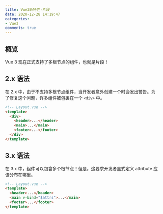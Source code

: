 ```yaml
---
title: Vue3新特性-片段
date: 2020-12-28 14:19:47
categories:
- Vue3
comments: true
---
```


## 概览

Vue 3 现在正式支持了多根节点的组件，也就是片段！

<!-- more -->

## 2.x 语法

在 2.x 中，由于不支持多根节点组件，当开发者意外创建一个时会发出警告。为了修复这个问题，许多组件被包裹在一个 `<div>` 中。

```html
<!-- Layout.vue -->
<template>
  <div>
    <header>...</header>
    <main>...</main>
    <footer>...</footer>
  </div>
</template>
```



## 3.x 语法

在 3.x 中，组件可以包含多个根节点！但是，这要求开发者显式定义 attribute 应该分布在哪里。

```html
<!-- Layout.vue -->
<template>
  <header>...</header>
  <main v-bind="$attrs">...</main>
  <footer>...</footer>
</template>
```

